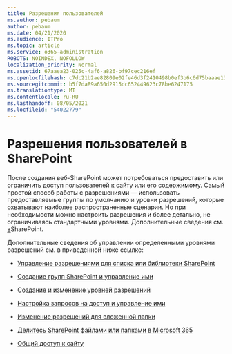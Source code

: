 ```yaml
---
title: Разрешения пользователей
ms.author: pebaum
author: pebaum
ms.date: 04/21/2020
ms.audience: ITPro
ms.topic: article
ms.service: o365-administration
ROBOTS: NOINDEX, NOFOLLOW
localization_priority: Normal
ms.assetid: 67aaea23-025c-4af6-a826-bf97cec216ef
ms.openlocfilehash: c7dc21b2ae82809e02fe46d3f2410498b0ef3b6c6d75baaae1361b29a4d387d6
ms.sourcegitcommit: b5f7da89a650d2915dc652449623c78be6247175
ms.translationtype: MT
ms.contentlocale: ru-RU
ms.lasthandoff: 08/05/2021
ms.locfileid: "54022779"
---
```

# <a name="user-permissions-in-sharepoint"></a>Разрешения пользователей в SharePoint

После создания веб-SharePoint может потребоваться предоставить или ограничить доступ пользователей к сайту или его содержимому. Самый простой способ работы с разрешениями [](https://docs.microsoft.com/sharepoint/default-sharepoint-groups) — использовать предоставляемые группы по умолчанию и уровни разрешений, которые охватывают наиболее распространенные сценарии. Но при необходимости можно настроить разрешения и более детально, не ограничиваясь стандартными уровнями. Дополнительные сведения см. [в](https://docs.microsoft.com/sharepoint/understanding-permission-levels)SharePoint.

Дополнительные сведения об управлении определенными уровнями разрешений см. в приведенной ниже ссылке:

- [Управление разрешениями для списка или библиотеки SharePoint](https://support.office.com/article/customize-permissions-for-a-sharepoint-list-or-library-02d770f3-59eb-4910-a608-5f84cc297782)

- [Создание групп SharePoint и управление ими](https://docs.microsoft.com/sharepoint/customize-sharepoint-site-permissions)

- [Создание и изменение уровней разрешений](https://docs.microsoft.com/sharepoint/how-to-create-and-edit-permission-levels)

- [Настройка запросов на доступ и управление ими](https://support.office.com/article/set-up-and-manage-access-requests-94b26e0b-2822-49d4-929a-8455698654b3)

- [Изменение разрешений для вложенной папки](https://support.office.com/article/change-the-permissions-on-a-subfolder-5427bd7c-f20a-4f75-8cf2-5359dd45a1a6)

- [Делитесь SharePoint файлами или папками в Microsoft 365](https://support.office.com/article/share-sharepoint-files-or-folders-1fe37332-0f9a-4719-970e-d2578da4941c)

- [Общий доступ к сайту](https://support.office.com/article/share-a-site-958771a8-d041-4eb8-b51c-afea2eae3658)
